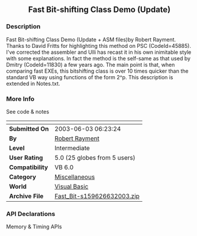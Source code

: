 ﻿<div align="center">

## Fast Bit\-shifting Class Demo \(Update\)


</div>

### Description

Fast Bit-shifting Class Demo (Update + ASM files)by Robert Rayment. Thanks to David Fritts for highlighting this method on PSC (CodeId=45885). I've corrected the assembler and Ulli has recast it in his own inimitable style with some explanations. In fact the method is the self-same as that used by Dmitry (CodeId=11830) a few years ago. The main point is that, when comparing fast EXEs, this bitshifting class is over 10 times quicker than the standard VB way using functions of the form 2^p. This description is extended in Notes.txt.
 
### More Info
 
See code & notes


<span>             |<span>
---                |---
**Submitted On**   |2003-06-03 06:23:24
**By**             |[Robert Rayment](https://github.com/Planet-Source-Code/PSCIndex/blob/master/ByAuthor/robert-rayment.md)
**Level**          |Intermediate
**User Rating**    |5.0 (25 globes from 5 users)
**Compatibility**  |VB 6\.0
**Category**       |[Miscellaneous](https://github.com/Planet-Source-Code/PSCIndex/blob/master/ByCategory/miscellaneous__1-1.md)
**World**          |[Visual Basic](https://github.com/Planet-Source-Code/PSCIndex/blob/master/ByWorld/visual-basic.md)
**Archive File**   |[Fast\_Bit\-s159626632003\.zip](https://github.com/Planet-Source-Code/robert-rayment-fast-bit-shifting-class-demo-update__1-45934/archive/master.zip)

### API Declarations

Memory & Timing APIs





